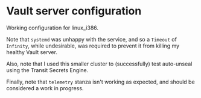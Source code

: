 # Vault server configuration

Working configuration for linux_i386.

Note that `systemd` was unhappy with the service, and so a `Timeout` of `Infinity`, while undesirable, was required to prevent it from killing my healthy Vault server.

Also, note that I used this smaller cluster to (successfully) test auto-unseal using the Transit Secrets Engine.

Finally, note that `telemetry` stanza isn't working as expected, and should be considered a work in progress.
